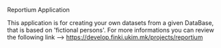 Reportium Application

This application is for creating your own datasets from a given DataBase, that is based on 'fictional persons'.
For more informations you can review the following link --> https://develop.finki.ukim.mk/projects/reportium
